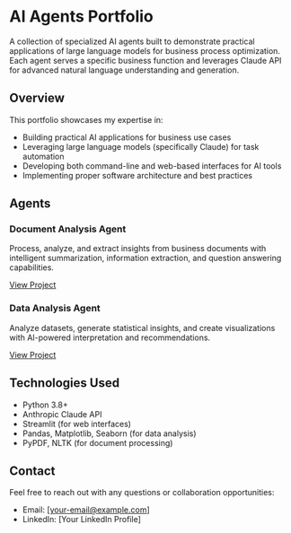 # AI Agents Portfolio

A collection of specialized AI agents built to demonstrate practical 
applications of large language models for business process optimization. 
Each agent serves a specific business function and leverages Claude API 
for advanced natural language understanding and generation.

## Overview

This portfolio showcases my expertise in:
- Building practical AI applications for business use cases
- Leveraging large language models (specifically Claude) for task 
automation
- Developing both command-line and web-based interfaces for AI tools
- Implementing proper software architecture and best practices

## Agents

### Document Analysis Agent
Process, analyze, and extract insights from business documents with 
intelligent summarization, information extraction, and question answering 
capabilities.

[View Project](./DocumentAnalysisAgent)

### Data Analysis Agent
Analyze datasets, generate statistical insights, and create visualizations 
with AI-powered interpretation and recommendations.

[View Project](./DataAnalysisAgent)

## Technologies Used

- Python 3.8+
- Anthropic Claude API
- Streamlit (for web interfaces)
- Pandas, Matplotlib, Seaborn (for data analysis)
- PyPDF, NLTK (for document processing)

## Contact

Feel free to reach out with any questions or collaboration opportunities:

- Email: [your-email@example.com]
- LinkedIn: [Your LinkedIn Profile]
